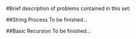 #Brief description of problems contained in this set:

##String Process
To be finished...


##Basic Recursion
To be finished...

